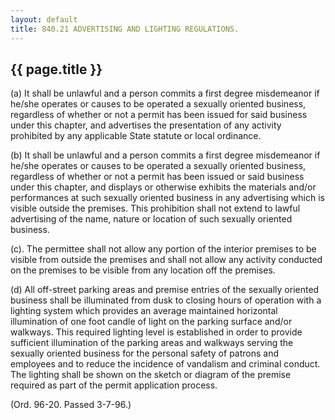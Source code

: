 ```yaml
---
layout: default 
title: 840.21 ADVERTISING AND LIGHTING REGULATIONS.
---
```


{{ page.title }}
----------------

​(a) It shall be unlawful and a person commits a first degree
misdemeanor if he/she operates or causes to be operated a sexually
oriented business, regardless of whether or not a permit has been issued
for said business under this chapter, and advertises the presentation of
any activity prohibited by any applicable State statute or local
ordinance.

​(b) It shall be unlawful and a person commits a first degree
misdemeanor if he/she operates or causes to be operated a sexually
oriented business, regardless of whether or not a permit has been issued
or said business under this chapter, and displays or otherwise exhibits
the materials and/or performances at such sexually oriented business in
any advertising which is visible outside the premises. This prohibition
shall not extend to lawful advertising of the name, nature or location
of such sexually oriented business.

(c). The permittee shall not allow any portion of the interior premises
to be visible from outside the premises and shall not allow any activity
conducted on the premises to be visible from any location off the
premises.

​(d) All off-street parking areas and premise entries of the sexually
oriented business shall be illuminated from dusk to closing hours of
operation with a lighting system which provides an average maintained
horizontal illumination of one foot candle of light on the parking
surface and/or walkways. This required lighting level is established in
order to provide sufficient illumination of the parking areas and
walkways serving the sexually oriented business for the personal safety
of patrons and employees and to reduce the incidence of vandalism and
criminal conduct. The lighting shall be shown on the sketch or diagram
of the premise required as part of the permit application process.

(Ord. 96-20. Passed 3-7-96.)

